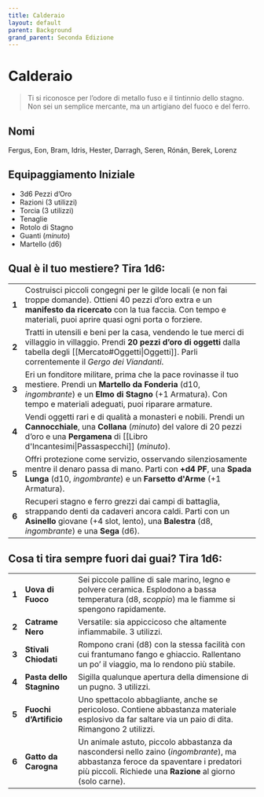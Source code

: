 ```yaml
---
title: Calderaio
layout: default
parent: Background
grand_parent: Seconda Edizione
---
```


# Calderaio

> Ti si riconosce per l’odore di metallo fuso e il tintinnio dello stagno. Non sei un semplice mercante, ma un artigiano del fuoco e del ferro.

## Nomi

Fergus, Eon, Bram, Idris, Hester, Darragh, Seren, Rónán, Berek, Lorenz

## Equipaggiamento Iniziale

- 3d6 Pezzi d’Oro  
- Razioni (3 utilizzi)  
- Torcia (3 utilizzi)  
- Tenaglie  
- Rotolo di Stagno  
- Guanti (_minuto_)  
- Martello (d6)

## Qual è il tuo mestiere? Tira 1d6:

|       |                                                                                                                                                                                                                                |
| ----- | ------------------------------------------------------------------------------------------------------------------------------------------------------------------------------------------------------------------------------ |
| **1** | Costruisci piccoli congegni per le gilde locali (e non fai troppe domande). Ottieni 40 pezzi d’oro extra e un **manifesto da ricercato** con la tua faccia. Con tempo e materiali, puoi aprire quasi ogni porta o forziere.    |
| **2** | Tratti in utensili e beni per la casa, vendendo le tue merci di villaggio in villaggio. Prendi **20 pezzi d’oro di oggetti** dalla tabella degli [[Mercato#Oggetti\|Oggetti]]. Parli correntemente il _Gergo dei Viandanti_.   |
| **3** | Eri un fonditore militare, prima che la pace rovinasse il tuo mestiere. Prendi un **Martello da Fonderia** (d10, _ingombrante_) e un **Elmo di Stagno** (+1 Armatura). Con tempo e materiali adeguati, puoi riparare armature. |
| **4** | Vendi oggetti rari e di qualità a monasteri e nobili. Prendi un **Cannocchiale**, una **Collana** (_minuto_) del valore di 20 pezzi d’oro e una **Pergamena** di [[Libro d'Incantesimi\|Passaspecchi]] (_minuto_).             |
| **5** | Offri protezione come servizio, osservando silenziosamente mentre il denaro passa di mano. Parti con **+d4 PF**, una **Spada Lunga** (d10, _ingombrante_) e un **Farsetto d'Arme** (+1 Armatura).                              |
| **6** | Recuperi stagno e ferro grezzi dai campi di battaglia, strappando denti da cadaveri ancora caldi. Parti con un **Asinello** giovane (+4 slot, lento), una **Balestra** (d8, _ingombrante_) e una **Sega** (d6).                |

## Cosa ti tira sempre fuori dai guai? Tira 1d6:

|       |                          |                                                                                                                                                                                                |
| ----- | ------------------------ | ---------------------------------------------------------------------------------------------------------------------------------------------------------------------------------------------- |
| **1** | **Uova di Fuoco**        | Sei piccole palline di sale marino, legno e polvere ceramica. Esplodono a bassa temperatura (d8, _scoppio_) ma le fiamme si spengono rapidamente.                                              |
| **2** | **Catrame Nero**         | Versatile: sia appiccicoso che altamente infiammabile. 3 utilizzi.                                                                                                                             |
| **3** | **Stivali Chiodati**     | Rompono crani (d8) con la stessa facilità con cui frantumano fango e ghiaccio. Rallentano un po’ il viaggio, ma lo rendono più stabile.                                                        |
| **4** | **Pasta dello Stagnino** | Sigilla qualunque apertura della dimensione di un pugno. 3 utilizzi.                                                                                                                           |
| **5** | **Fuochi d’Artificio**   | Uno spettacolo abbagliante, anche se pericoloso. Contiene abbastanza materiale esplosivo da far saltare via un paio di dita. Rimangono 2 utilizzi.                                             |
| **6** | **Gatto da Carogna**     | Un animale astuto, piccolo abbastanza da nascondersi nello zaino (_ingombrante_), ma abbastanza feroce da spaventare i predatori più piccoli. Richiede una **Razione** al giorno (solo carne). |
